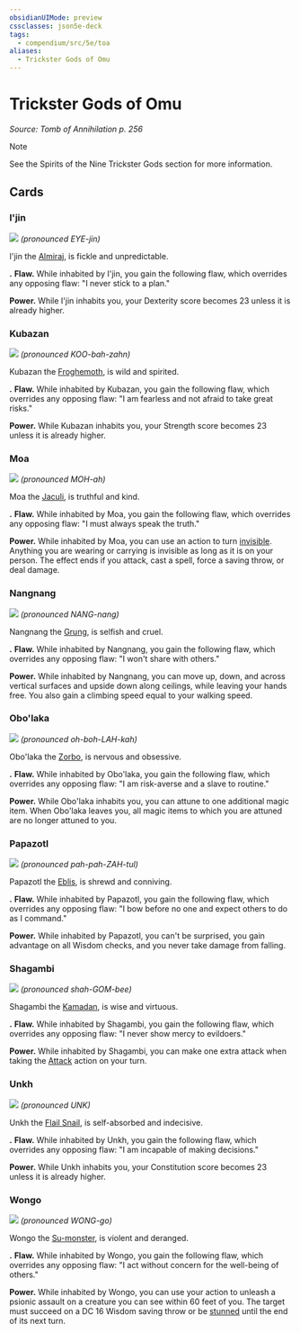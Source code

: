 ```yaml
---
obsidianUIMode: preview
cssclasses: json5e-deck
tags:
  - compendium/src/5e/toa
aliases:
  - Trickster Gods of Omu
---
```

# Trickster Gods of Omu
*Source: Tomb of Annihilation p. 256*  

> [!note]
> See the Spirits of the Nine Trickster Gods section for more information.

## Cards

### I'jin
![](115-tg01.webp#card)
*(pronounced EYE-jin)*

I'jin the [Almiraj](2-Mechanics/CLI/bestiary/beast/almiraj-toa.md), is fickle and unpredictable.

**.** **Flaw.** While inhabited by I'jin, you gain the following flaw, which overrides any opposing flaw: "I never stick to a plan."

**Power.** While I'jin inhabits you, your Dexterity score becomes 23 unless it is already higher.

### Kubazan
![](116-tg02.webp#card)
*(pronounced KOO-bah-zahn)*

Kubazan the [Froghemoth](2-Mechanics/CLI/bestiary/monstrosity/froghemoth-mpmm.md), is wild and spirited.

**.** **Flaw.** While inhabited by Kubazan, you gain the following flaw, which overrides any opposing flaw: "I am fearless and not afraid to take great risks."

**Power.** While Kubazan inhabits you, your Strength score becomes 23 unless it is already higher.

### Moa
![](117-tg03.webp#card)
*(pronounced MOH-ah)*

Moa the [Jaculi](2-Mechanics/CLI/bestiary/beast/jaculi-toa.md), is truthful and kind.

**.** **Flaw.** While inhabited by Moa, you gain the following flaw, which overrides any opposing flaw: "I must always speak the truth."

**Power.** While inhabited by Moa, you can use an action to turn [invisible](2-Mechanics/CLI/rules/conditions.md#invisible). Anything you are wearing or carrying is invisible as long as it is on your person. The effect ends if you attack, cast a spell, force a saving throw, or deal damage.

### Nangnang
![](118-tg04.webp#card)
*(pronounced NANG-nang)*

Nangnang the [Grung](2-Mechanics/CLI/bestiary/humanoid/grung-mpmm.md), is selfish and cruel.

**.** **Flaw.** While inhabited by Nangnang, you gain the following flaw, which overrides any opposing flaw: "I won't share with others."

**Power.** While inhabited by Nangnang, you can move up, down, and across vertical surfaces and upside down along ceilings, while leaving your hands free. You also gain a climbing speed equal to your walking speed.

### Obo'laka
![](119-tg05.webp#card)
*(pronounced oh-boh-LAH-kah)*

Obo'laka the [Zorbo](2-Mechanics/CLI/bestiary/monstrosity/zorbo-toa.md), is nervous and obsessive.

**.** **Flaw.** While inhabited by Obo'laka, you gain the following flaw, which overrides any opposing flaw: "I am risk-averse and a slave to routine."

**Power.** While Obo'laka inhabits you, you can attune to one additional magic item. When Obo'laka leaves you, all magic items to which you are attuned are no longer attuned to you.

### Papazotl
![](120-tg06.webp#card)
*(pronounced pah-pah-ZAH-tul)*

Papazotl the [Eblis](2-Mechanics/CLI/bestiary/monstrosity/eblis-toa.md), is shrewd and conniving.

**.** **Flaw.** While inhabited by Papazotl, you gain the following flaw, which overrides any opposing flaw: "I bow before no one and expect others to do as I command."

**Power.** While inhabited by Papazotl, you can't be surprised, you gain advantage on all Wisdom checks, and you never take damage from falling.

### Shagambi
![](121-tg07.webp#card)
*(pronounced shah-GOM-bee)*

Shagambi the [Kamadan](2-Mechanics/CLI/bestiary/monstrosity/kamadan-toa.md), is wise and virtuous.

**.** **Flaw.** While inhabited by Shagambi, you gain the following flaw, which overrides any opposing flaw: "I never show mercy to evildoers."

**Power.** While inhabited by Shagambi, you can make one extra attack when taking the [Attack](2-Mechanics/CLI/rules/actions.md#Attack) action on your turn.

### Unkh
![](122-tg08.webp#card)
*(pronounced UNK)*

Unkh the [Flail Snail](2-Mechanics/CLI/bestiary/elemental/flail-snail-mpmm.md), is self-absorbed and indecisive.

**.** **Flaw.** While inhabited by Unkh, you gain the following flaw, which overrides any opposing flaw: "I am incapable of making decisions."

**Power.** While Unkh inhabits you, your Constitution score becomes 23 unless it is already higher.

### Wongo
![](123-tg09.webp#card)
*(pronounced WONG-go)*

Wongo the [Su-monster](2-Mechanics/CLI/bestiary/monstrosity/su-monster-toa.md), is violent and deranged.

**.** **Flaw.** While inhabited by Wongo, you gain the following flaw, which overrides any opposing flaw: "I act without concern for the well-being of others."

**Power.** While inhabited by Wongo, you can use your action to unleash a psionic assault on a creature you can see within 60 feet of you. The target must succeed on a DC 16 Wisdom saving throw or be [stunned](2-Mechanics/CLI/rules/conditions.md#stunned) until the end of its next turn.